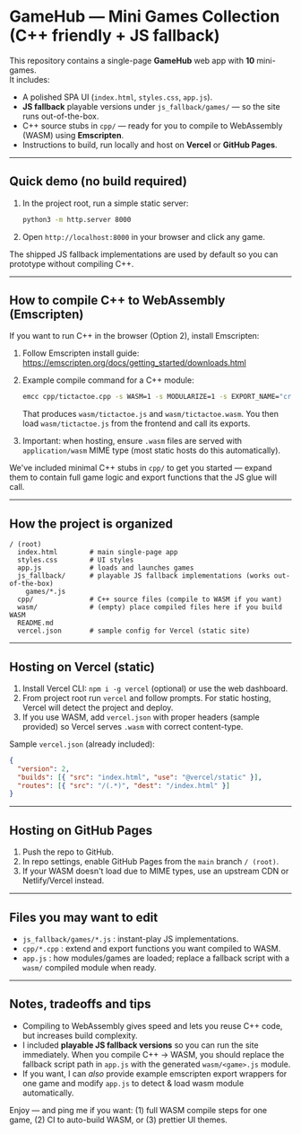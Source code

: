 # GameHub — Mini Games Collection (C++ friendly + JS fallback)

This repository contains a single-page **GameHub** web app with **10** mini-games.  
It includes:
- A polished SPA UI (`index.html`, `styles.css`, `app.js`).
- **JS fallback** playable versions under `js_fallback/games/` — so the site runs out-of-the-box.
- C++ source stubs in `cpp/` — ready for you to compile to WebAssembly (WASM) using **Emscripten**.
- Instructions to build, run locally and host on **Vercel** or **GitHub Pages**.

---

## Quick demo (no build required)
1. In the project root, run a simple static server:
   ```bash
   python3 -m http.server 8000
   ```
2. Open `http://localhost:8000` in your browser and click any game.

The shipped JS fallback implementations are used by default so you can prototype without compiling C++.

---

## How to compile C++ to WebAssembly (Emscripten)
If you want to run C++ in the browser (Option 2), install Emscripten:

1. Follow Emscripten install guide: https://emscripten.org/docs/getting_started/downloads.html

2. Example compile command for a C++ module:
   ```bash
   emcc cpp/tictactoe.cpp -s WASM=1 -s MODULARIZE=1 -s EXPORT_NAME="createTicModule" -o wasm/tictactoe.js -O3
   ```
   That produces `wasm/tictactoe.js` and `wasm/tictactoe.wasm`. You then load `wasm/tictactoe.js` from the frontend and call its exports.

3. Important: when hosting, ensure `.wasm` files are served with `application/wasm` MIME type (most static hosts do this automatically).

We've included minimal C++ stubs in `cpp/` to get you started — expand them to contain full game logic and export functions that the JS glue will call.

---

## How the project is organized
```
/ (root)
  index.html        # main single-page app
  styles.css        # UI styles
  app.js            # loads and launches games
  js_fallback/      # playable JS fallback implementations (works out-of-the-box)
    games/*.js
  cpp/              # C++ source files (compile to WASM if you want)
  wasm/             # (empty) place compiled files here if you build WASM
  README.md
  vercel.json       # sample config for Vercel (static site)
```

---

## Hosting on Vercel (static)
1. Install Vercel CLI: `npm i -g vercel` (optional) or use the web dashboard.
2. From project root run `vercel` and follow prompts. For static hosting, Vercel will detect the project and deploy.
3. If you use WASM, add `vercel.json` with proper headers (sample provided) so Vercel serves `.wasm` with correct content-type.

Sample `vercel.json` (already included):
```json
{
  "version": 2,
  "builds": [{ "src": "index.html", "use": "@vercel/static" }],
  "routes": [{ "src": "/(.*)", "dest": "/index.html" }]
}
```

---

## Hosting on GitHub Pages
1. Push the repo to GitHub.
2. In repo settings, enable GitHub Pages from the `main` branch `/ (root)`.
3. If your WASM doesn't load due to MIME types, use an upstream CDN or Netlify/Vercel instead.

---

## Files you may want to edit
- `js_fallback/games/*.js` : instant-play JS implementations.
- `cpp/*.cpp` : extend and export functions you want compiled to WASM.
- `app.js` : how modules/games are loaded; replace a fallback script with a `wasm/` compiled module when ready.

---

## Notes, tradeoffs and tips
- Compiling to WebAssembly gives speed and lets you reuse C++ code, but increases build complexity.
- I included **playable JS fallback versions** so you can run the site immediately. When you compile C++ -> WASM, you should replace the fallback script path in `app.js` with the generated `wasm/<game>.js` module.
- If you want, I can *also* provide example emscripten export wrappers for one game and modify `app.js` to detect & load wasm module automatically.

Enjoy — and ping me if you want: (1) full WASM compile steps for one game, (2) CI to auto-build WASM, or (3) prettier UI themes.
